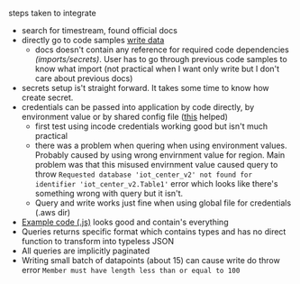 steps taken to integrate

  - search for timestream, found official docs
  - directly go to code samples [write data](https://docs.aws.amazon.com/timestream/latest/developerguide/code-samples.write.html)
    - docs doesn't contain any reference for required code dependencies *(imports/secrets)*. User has to go through previous code samples to know what import (not practical when I want only write but I don't care about previous docs)
  - secrets setup is't straight forward. It takes some time to know how create secret.
  - credentials can be passed into application by code directly, by environment value or by shared config file ([this](https://stackoverflow.com/questions/61028751/missing-credentials-in-config-if-using-aws-config-file-set-aws-sdk-load-config) helped)
    - first test using incode credentials working good but isn't much practical
    - there was a problem when quering when using environment values. Probably caused by using wrong envirnment value for region. Main problem was that this misused envirnment value caused query to throw `Requested database 'iot_center_v2' not found for identifier 'iot_center_v2.Table1'` error which looks like there's something wrong with query but it isn't.
    - Query and write works just fine when using global file for credentials (.aws dir)
  - [Example code (.js)](https://github.com/awslabs/amazon-timestream-tools/tree/mainline/sample_apps/js) looks good and contain's everything
  - Queries returns specific format which contains types and has no direct function to transform into typeless JSON 
  - All queries are implicitly paginated
  - Writing small batch of datapoints (about 15) can cause write do throw error `Member must have length less than or equal to 100`
